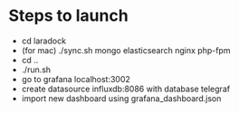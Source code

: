 # Steps to launch 
* cd laradock
* (for mac) ./sync.sh mongo elasticsearch nginx php-fpm
* cd ..
* ./run.sh 
* go to grafana localhost:3002
* create datasource influxdb:8086 with database telegraf
* import new dashboard using grafana_dashboard.json

